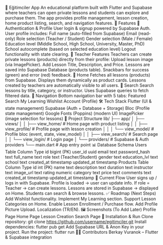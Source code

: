 📘 Eğitimciler App
An educational platform built with Flutter and Supabase where teachers can open private lessons and students can explore and purchase them.
The app provides profile management, lesson creation, home product listing, search, and navigation features.
🚀 Features
🔹 Authentication & Profile
User login & signup powered by Supabase Auth.
User profile includes:
Full name (auto-filled from Supabase)
Email (read-only)
Role selection (Teacher / Student)
Gender selection (Male / Female)
Education level (Middle School, High School, University, Master, PhD)
School autocomplete (based on selected education level)
Logout functionality with state clearing.
🔹 Teacher Features
Teachers can create private lessons (products) directly from their profile:
Upload lesson image (via ImagePicker).
Add Lesson Title, Description, and Price.
Lessons are saved into Supabase Database (products table).
Snackbars for success (green) and error (red) feedback.
🔹 Home
Fetches all lessons (products) from Supabase.
Displays them dynamically as product cards.
Lessons created by teachers are automatically visible to all users.
🔹 Search
Search lessons by title, category, or instructor.
Uses Supabase queries to fetch filtered data.
🔹 Navigation
Bottom navigation bar with 5 tabs:
Featured
Search
My Learning
Wishlist
Account (Profile)
🛠️ Tech Stack
Flutter (UI & state management)
Supabase (Auth + Database + Storage)
Bloc (Profile state management)
Google Fonts (Poppins) (modern UI)
ImagePicker (image selection for lessons)
📂 Project Structure
lib/
 ├── app/
 │   ├── views/
 │   │   ├── view_home/        # Home page with product listing
 │   │   ├── view_profile/     # Profile page with lesson creation
 │   │   │    └── view_model/  # Profile bloc (event, state, view_model)
 │   │   ├── view_search/      # Search page
 │   │   └── view_login/       # Login page
 │   └── providers/            # Supabase & Auth providers
 └── main.dart                 # App entry point
📊 Database Schema
Users Table
Column	Type
id	bigint (PK)
user_id	uuid
email	text
password_hash	text
full_name	text
role	text (Teacher/Student)
gender	text
education_lvl	text
school	text
created_at	timestamp
updated_at	timestamp
Products Table
Column	Type
id	int (PK)
name	text
description	text
duration	text
instructor	text
image_url	text
rating	numeric
category	text
price	text
comments	text
created_at	timestamp
updated_at	timestamp
🎯 Current Flow
User signs up / logs in with Supabase.
Profile is loaded → user can update info.
If role = Teacher → can create lessons.
Lessons are stored in Supabase → displayed on Home.
Students can search & browse lessons.
✅ Roadmap (Next Steps)
 Add Wishlist functionality.
 Implement My Learning section.
 Support Lesson Categories on Home.
 Enable Lesson Enrollment / Purchase flow.
 Add Profile Picture Upload.
 Localization (TR/EN).
🖼️ Screenshots (To Add Later)
Profile Page
Home Page
Lesson Creation
Search Page
📌 Installation & Run
Clone repository:
git clone https://github.com/username/egitimciler.git
Install dependencies:
flutter pub get
Add Supabase URL & Anon Key in your project.
Run the project:
flutter run
👨‍💻 Contributors
Berkay Vuranok – Flutter & Supabase integration
